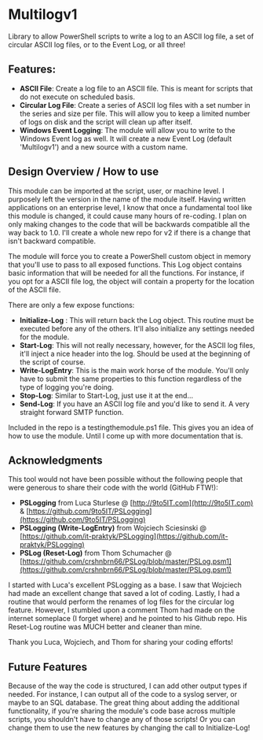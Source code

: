 # Multilogv1 #

Library to allow PowerShell scripts to write a log to an ASCII log file, a set of circular ASCII log files, or to the Event Log, or all three!

## Features: ##

- **ASCII File**: Create a log file to an ASCII file.  This is meant for scripts that do not execute on scheduled basis.
- **Circular Log File**: Create a series of ASCII log files with a set number in the series and size per file.  This will allow you to keep a limited number of logs on disk and the script will clean up after itself. 
- **Windows Event Logging**: The module will allow you to write to the Windows Event log as well.  It will create a new Event Log (default 'Multilogv1') and a new source with a custom name.  


## Design Overview / How to use ##
This module can be imported at the script, user, or machine level.  I purposely left the version in the name of the module itself.  Having written applications on an enterprise level, I know that once a fundamental tool like this module is changed, it could cause many hours of re-coding. I plan on only making changes to the code that will be backwards compatible all the way back to 1.0.  I'll create a whole new repo for v2 if there is a change that isn't backward compatible.

The module will force you to create a PowerShell custom object in memory that you'll use to pass to all exposed functions.  This Log object contains basic information that will be needed for all the functions.  For instance, if you opt for a ASCII file log, the object will contain a property for the location of the ASCII file.

There are only a few expose functions:

- **Initialize-Log** : This will return back the Log object. This routine must be executed before any of the others.  It'll also initialize any settings needed for the module.
- **Start-Log**: This will not really necessary, however, for the ASCII log files, it'll inject a nice header into the log.  Should be used at the beginning of the script of course.
- **Write-LogEntry**:  This is the main work horse of the module.  You'll only have to submit the same properties to this function regardless of the type of logging you're doing.
- **Stop-Log**:  Similar to Start-Log, just use it at the end...
- **Send-Log**:  If you have an ASCII log file and you'd like to send it. A very straight forward SMTP function.

Included in the repo is a testingthemodule.ps1 file.  This gives you an idea of how to use the module.  Until I come up with more documentation that is.

## Acknowledgments ##
This tool would not have been possible without the following people that were generous to share their code with the world (GitHub FTW!):

- **PSLogging** from Luca Sturlese @ [http://9to5IT.com](http://9to5IT.com) & [https://github.com/9to5IT/PSLogging](https://github.com/9to5IT/PSLogging)
- **PSLogging (Write-LogEntry)** from Wojciech Sciesinski @ [https://github.com/it-praktyk/PSLogging](https://github.com/it-praktyk/PSLogging)
- **PSLog (Reset-Log)** from Thom Schumacher @ [https://github.com/crshnbrn66/PSLog/blob/master/PSLog.psm1](https://github.com/crshnbrn66/PSLog/blob/master/PSLog.psm1)

I started with Luca's excellent PSLogging as a base.  I saw that Wojciech had made an excellent change that saved a lot of coding.  Lastly, I had a routine that would perform the renames of log files for the circular log feature.  However, I stumbled upon a comment Thom had made on the internet someplace (I forget where) and he pointed to his Github repo.  His Reset-Log routine was MUCH better and cleaner than mine.  

Thank you Luca, Wojciech, and Thom for sharing your coding efforts!

## Future Features ##
Because of the way the code is structured, I can add other output types if needed.  For instance, I can output all of the code to a syslog server, or maybe to an SQL database.  The great thing about adding the additional functionality, if you're sharing the module's code base across multiple scripts, you shouldn't have to change any of those scripts!  Or you can change them to use the new features by changing the call to Initialize-Log!
